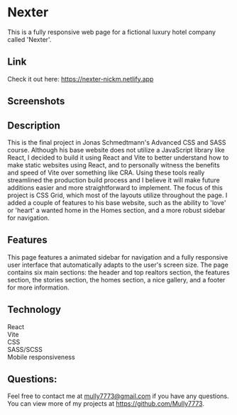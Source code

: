 # Nexter

This is a fully responsive web page for a fictional luxury hotel company called 'Nexter'.

## Link

Check it out here: https://nexter-nickm.netlify.app

## Screenshots

## Description

This is the final project in Jonas Schmedtmann's Advanced CSS and SASS course. Although his base website does not utilize a JavaScript library like React, I decided to build it using React and Vite to better understand how to make static websites using React, and to personally witness the benefits and speed of Vite over something like CRA. Using these tools really streamlined the production build process and I believe it will make future additions easier and more straightforward to implement. The focus of this project is CSS Grid, which most of the layouts utilize throughout the page. I added a couple of features to his base website, such as the ability to 'love' or 'heart' a wanted home in the Homes section, and a more robust sidebar for navigation.

## Features

This page features a animated sidebar for navigation and a fully responsive user interface that automatically adapts to the user's screen size. The page contains six main sections: the header and top realtors section, the features section, the stories section, the homes section, a nice gallery, and a footer for more information.

## Technology

React
<br>
Vite
<br>
CSS
<br>
SASS/SCSS
<br>
Mobile responsiveness
<br>

## Questions:

Feel free to contact me at mully7773@gmail.com if you have any questions. <br>
You can view more of my projects at https://github.com/Mully7773.
